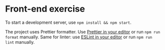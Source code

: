# Front-end exercise

To start a development server, use `npm install && npm start`.

The project uses Prettier formatter. Use [Prettier in your editor](https://prettier.io/docs/en/editors.html) or run `npm run format` manually. Same for linter: use [ESLint in your editor](https://eslint.org/docs/user-guide/integrations) or run `npm run lint` manually.
